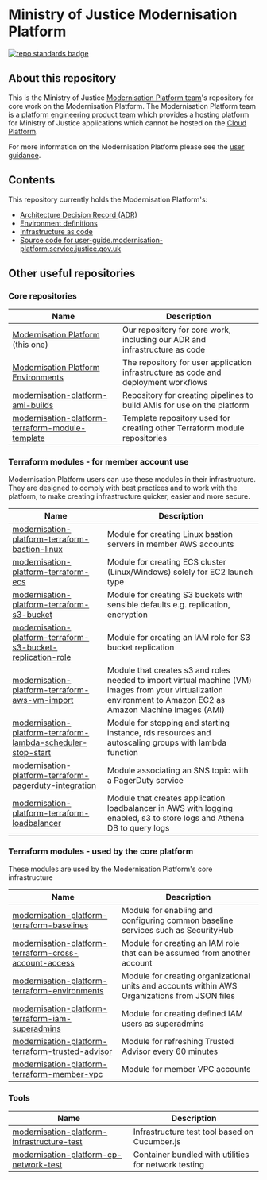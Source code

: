 # Ministry of Justice Modernisation Platform
[![repo standards badge](https://img.shields.io/badge/dynamic/json?color=blue&style=for-the-badge&logo=github&label=MoJ%20Compliant&query=%24.data%5B%3F%28%40.name%20%3D%3D%20%22modernisation-platform%22%29%5D.status&url=https%3A%2F%2Foperations-engineering-reports.cloud-platform.service.justice.gov.uk%2Fgithub_repositories)](https://operations-engineering-reports.cloud-platform.service.justice.gov.uk/github_repositories#modernisation-platform "Link to report")
## About this repository
This is the Ministry of Justice [Modernisation Platform team](https://github.com/orgs/ministryofjustice/teams/modernisation-platform)'s repository for core work on the Modernisation Platform. The Modernisation Platform team is a [platform engineering product team](https://www.thoughtworks.com/radar/techniques/platform-engineering-product-teams) which provides a hosting platform for Ministry of Justice applications which cannot be hosted on the [Cloud Platform](https://user-guide.cloud-platform.service.justice.gov.uk/#cloud-platform-user-guide).

For more information on the Modernisation Platform please see the [user guidance](https://user-guide.modernisation-platform.service.justice.gov.uk).

## Contents
This repository currently holds the Modernisation Platform's:
- [Architecture Decision Record (ADR)](architecture-decision-record)
- [Environment definitions](environments)
- [Infrastructure as code](terraform)
- [Source code for user-guide.modernisation-platform.service.justice.gov.uk](source)

## Other useful repositories
### Core repositories
| Name | Description |
|-|-|
| [Modernisation Platform](https://github.com/ministryofjustice/modernisation-platform) (this one) | Our repository for core work, including our ADR and infrastructure as code |
| [Modernisation Platform Environments](https://github.com/ministryofjustice/modernisation-platform-environments) | The repository for user application infrastructure as code and deployment workflows |
| [modernisation-platform-ami-builds](https://github.com/ministryofjustice/modernisation-platform-ami-builds) | Repository for creating pipelines to build AMIs for use on the platform |
| [modernisation-platform-terraform-module-template](https://github.com/ministryofjustice/modernisation-platform-terraform-module-template) | Template repository used for creating other Terraform module repositories |
### Terraform modules - for member account use

Modernisation Platform users can use these modules in their infrastructure. They are designed to comply with best practices and to work with the platform, to make creating infrastructure quicker, easier and more secure.

| Name | Description |
|-|-|
| [modernisation-platform-terraform-bastion-linux](https://github.com/ministryofjustice/modernisation-platform-terraform-bastion-linux) | Module for creating Linux bastion servers in member AWS accounts |
| [modernisation-platform-terraform-ecs](https://github.com/ministryofjustice/modernisation-platform-terraform-ecs) | Module for creating ECS cluster (Linux/Windows) solely for EC2 launch type |
| [modernisation-platform-terraform-s3-bucket](https://github.com/ministryofjustice/modernisation-platform-terraform-s3-bucket) | Module for creating S3 buckets with sensible defaults e.g. replication, encryption |
| [modernisation-platform-terraform-s3-bucket-replication-role](https://github.com/ministryofjustice/modernisation-platform-terraform-s3-bucket-replication-role) | Module for creating an IAM role for S3 bucket replication |
| [modernisation-platform-terraform-aws-vm-import](https://github.com/ministryofjustice/modernisation-platform-terraform-aws-vm-import) | Module that creates s3 and roles needed to import virtual machine (VM) images from your virtualization environment to Amazon EC2 as Amazon Machine Images (AMI)   |
| [modernisation-platform-terraform-lambda-scheduler-stop-start](https://github.com/ministryofjustice/modernisation-platform-terraform-lambda-scheduler-stop-start) | Module for stopping and starting instance, rds resources and autoscaling groups with lambda function |
| [modernisation-platform-terraform-pagerduty-integration](https://github.com/ministryofjustice/modernisation-platform-terraform-pagerduty-integration) | Module associating an SNS topic with a PagerDuty service |
[modernisation-platform-terraform-loadbalancer](https://github.com/ministryofjustice/modernisation-platform-terraform-loadbalancer) | Module that creates application loadbalancer in AWS with logging enabled, s3 to store logs and Athena DB to query logs |

### Terraform modules - used by the core platform

These modules are used by the Modernisation Platform's core infrastructure

| Name | Description |
|-|-|
| [modernisation-platform-terraform-baselines](https://github.com/ministryofjustice/modernisation-platform-terraform-baselines) | Module for enabling and configuring common baseline services such as SecurityHub |
| [modernisation-platform-terraform-cross-account-access](https://github.com/ministryofjustice/modernisation-platform-terraform-cross-account-access) | Module for creating an IAM role that can be assumed from another account |
| [modernisation-platform-terraform-environments](https://github.com/ministryofjustice/modernisation-platform-terraform-environments) | Module for creating organizational units and accounts within AWS Organizations from JSON files |
| [modernisation-platform-terraform-iam-superadmins](https://github.com/ministryofjustice/modernisation-platform-terraform-iam-superadmins) | Module for creating defined IAM users as superadmins |
| [modernisation-platform-terraform-trusted-advisor](https://github.com/ministryofjustice/modernisation-platform-terraform-trusted-advisor) | Module for refreshing Trusted Advisor every 60 minutes |
| [modernisation-platform-terraform-member-vpc](https://github.com/ministryofjustice/modernisation-platform-terraform-member-vpc) | Module for member VPC accounts |

### Tools

| Name | Description |
|-|-|
| [modernisation-platform-infrastructure-test](https://github.com/ministryofjustice/modernisation-platform-infrastructure-test) | Infrastructure test tool based on Cucumber.js |
| [modernisation-platform-cp-network-test](https://github.com/ministryofjustice/modernisation-platform-cp-network-test) | Container bundled with utilities for network testing |
